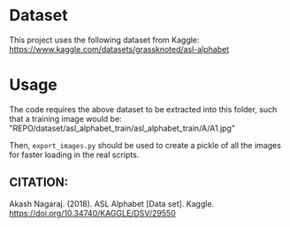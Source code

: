 # Dataset

This project uses the following dataset from Kaggle: https://www.kaggle.com/datasets/grassknoted/asl-alphabet

# Usage

The code requires the above dataset to be extracted into this folder, such that a training image would be: "REPO/dataset/asl_alphabet_train/asl_alphabet_train/A/A1.jpg"

Then, `export_images.py` should be used to create a pickle of all the images for faster loading in the real scripts.


## CITATION:
Akash Nagaraj. (2018). ASL Alphabet [Data set]. Kaggle. https://doi.org/10.34740/KAGGLE/DSV/29550